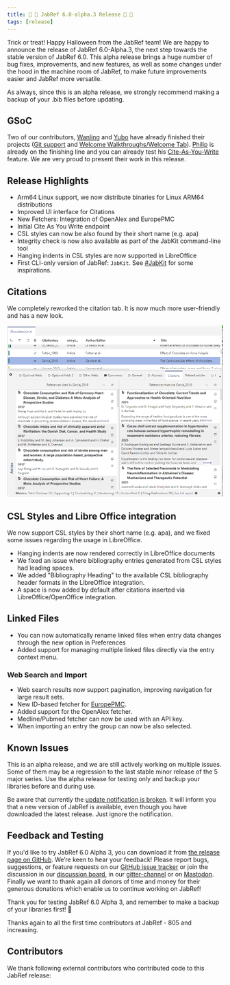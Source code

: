 ```yaml
---
title: 👻 🎃 JabRef 6.0-alpha.3 Release 🎃 👻
tags: [release]
---
```


Trick or treat! Happy Halloween from the JabRef team!
We are happy to announce the release of JabRef 6.0-Alpha.3, the next step towards the stable version of JabRef 6.0.
This alpha release brings a huge number of bug fixes, improvements, and new features, as well as some changes under the hood in the machine room of JabRef, to make future improvements easier and JabRef more versatile.

As always, since this is an alpha release, we strongly recommend making a backup of your .bib files before updating.

## GSoC

Two of our contributors, [Wanling](https://github.com/wanling0000) and [Yubo](https://github.com/Yubo-Cao) have already finished their projects ([Git support](https://github.com/JabRef/jabref/wiki/GSoC-2025-%E2%80%90-Git-Support-for-JabRef) and [Welcome Walkthroughs/Welcome Tab](https://github.com/JabRef/jabref/wiki/GSoC-2025-%E2%80%90-Walkthrough-and-Welcome-Tab)).
[Philip](https://github.com/palukku) is already on the finishing line and you can already test his [Cite-As-You-Write](https://blog.jabref.org/2025/07/25/cayw-endpoint/) feature.
We are very proud to present their work in this release.

## Release Highlights

- Arm64 Linux support, we now distribute binaries for Linux ARM64 distributions
- Improved UI interface for Citations
- New Fetchers: Integration of OpenAlex and EuropePMC
- Initial Cite As You Write endpoint
- CSL styles can now be also found by their short name (e.g. apa)
- Integrity check is now also available as part of the JabKit command-line tool
- Hanging indents in CSL styles are now supported in LibreOffice
- First CLI-only version of JabRef: `JabKit`. See [#JabKit](https://foojay.social/tags/JabKit) for some inspirations.

## Citations

We completely reworked the citation tab. It is now much more user-friendly and has a new look.

![Citation Tab](../img/jabref60a3-citations.png)

## CSL Styles and Libre Office integration

We now support CSL styles by their short name (e.g. apa), and we fixed some issues regarding the usage in LibreOffice.

- Hanging indents are now rendered correctly in LibreOffice documents
- We fixed an issue where bibliography entries generated from CSL styles had leading spaces.
- We added "Bibliography Heading" to the available CSL bibliography header formats in the LibreOffice integration.
- A space is now added by default after citations inserted via LibreOffice/OpenOffice integration.

## Linked Files

- You can now automatically rename linked files when entry data changes through the new option in Preferences
- Added support for managing multiple linked files directly via the entry context menu.

### Web Search and Import

- Web search results now support pagination, improving navigation for large result sets.
- New ID-based fetcher for [EuropePMC](https://europepmc.org/).
- Added support for the OpenAlex fetcher.
- Medline/Pubmed fetcher can now be used with an API key.
- When importing an entry the group can now be also selected.

## Known Issues

This is an alpha release, and we are still actively working on multiple issues. Some of them may be a regression to the last stable minor release of the 5 major series. Use the alpha release for testing only and backup your libraries before and during use.

Be aware that currently the [update notification is broken](https://github.com/JabRef/jabref/issues/13000). It will inform you that a new version of JabRef is available, even though you have downloaded the latest release. Just ignore the notification.

## Feedback and Testing

If you'd like to try JabRef 6.0 Alpha 3, you can download it from [the release page on GitHub](https://github.com/JabRef/jabref/releases/tag/v6.0-alpha3).
We’re keen to hear your feedback! Please report bugs, suggestions, or feature requests on our [GitHub issue tracker](https://github.com/JabRef/jabref/issues) or join the discussion in our [discussion board](https://discourse.jabref.org/), in our [gitter-channel](https://gitter.im/JabRef/jabref) or on [Mastodon](https://foojay.social/@jabref).
Finally we want to thank again all donors of time and money for their generous donations which enable us to continue working on JabRef!

Thank you for testing JabRef 6.0 Alpha 3, and remember to make a backup of your libraries first! 💙

Thanks again to all the first time contributors at JabRef - 805 and increasing.

## Contributors

We thank following external contributors who contributed code to this JabRef release:
